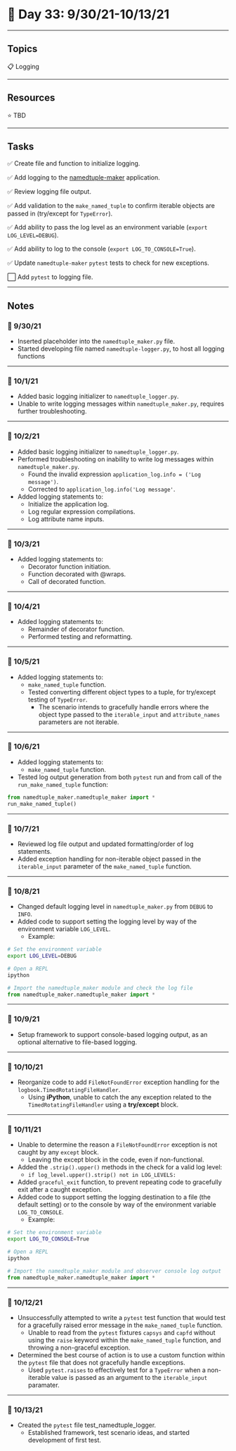 # :calendar: Day 33: 9/30/21-10/13/21

---

## Topics

:clipboard: Logging

---

## Resources

:star: TBD

---

## Tasks

:white_check_mark: Create file and function to initialize logging.

:white_check_mark: Add logging to the [namedtuple-maker](https://github.com/timothyhull/namedtuple-maker) application.

:white_check_mark: Review logging file output.

:white_check_mark: Add validation to the `make_named_tuple` to confirm iterable objects are passed in (try/except for `TypeError`).

:white_check_mark: Add ability to pass the log level as an environment variable (`export LOG_LEVEL=DEBUG`).

:white_check_mark: Add ability to log to the console (`export LOG_TO_CONSOLE=True`).

:white_check_mark: Update `namedtuple-maker` `pytest` tests to check for new exceptions.

:white_large_square: Add `pytest` to logging file.

---

## Notes

### :notebook: 9/30/21

- Inserted placeholder into the `namedtuple_maker.py` file.
- Started developing file named `namedtuple-logger.py`, to host all logging functions

---

### :notebook: 10/1/21

- Added basic logging initializer to `namedtuple_logger.py`.
- Unable to write logging messages within `namedtuple_maker.py`, requires further troubleshooting.

---

### :notebook: 10/2/21

- Added basic logging initializer to `namedtuple_logger.py`.
- Performed troubleshooting on inability to write log messages within `namedtuple_maker.py`.
    - Found the invalid expression `application_log.info = ('Log message')`.
    - Corrected to `application_log.info('Log message'`.
- Added logging statements to:
    - Initialize the application log.
    - Log regular expression compilations.
    - Log attribute name inputs.

---

### :notebook: 10/3/21

- Added logging statements to:
    - Decorator function initiation.
    - Function decorated with @wraps.
    - Call of decorated function.

---

### :notebook: 10/4/21

- Added logging statements to:
    - Remainder of decorator function.
    - Performed testing and reformatting.

---

### :notebook: 10/5/21

- Added logging statements to:
    - `make_named_tuple` function.
    - Tested converting different object types to a tuple, for try/except testing of `TypeError`.
        - The scenario intends to gracefully handle errors where the object type passed to the `iterable_input` and `attribute_names` parameters are not iterable.

---

### :notebook: 10/6/21

- Added logging statements to:
    - `make_named_tuple` function.
- Tested log output generation from both `pytest` run and from call of the `run_make_named_tuple` function:

```python
from namedtuple_maker.namedtuple_maker import *
run_make_named_tuple()
```

---

### :notebook: 10/7/21

- Reviewed log file output and updated formatting/order of log statements.
- Added exception handling for non-iterable object passed in the `iterable_input` parameter of the `make_named_tuple` function.

---

### :notebook: 10/8/21

- Changed default logging level in `namedtuple_maker.py` from `DEBUG` to `INFO`.
- Added code to support setting the logging level by way of the environment variable `LOG_LEVEL`.
    - Example:

```bash
# Set the environment variable
export LOG_LEVEL=DEBUG

# Open a REPL
ipython
```

```python
# Import the namedtuple_maker module and check the log file
from namedtuple_maker.namedtuple_maker import *
```

---

### :notebook: 10/9/21

- Setup framework to support console-based logging output, as an optional alternative to file-based logging.

---

### :notebook: 10/10/21

- Reorganize code to add `FileNotFoundError` exception handling for the `logbook.TimedRotatingFileHandler`.
    - Using **iPython**, unable to catch the any exception related to the `TimedRotatingFileHandler` using a **try/except** block.

---

### :notebook: 10/11/21

- Unable to determine the reason a `FileNotFoundError` exception is not caught by any `except` block.
    - Leaving the except block in the code, even if non-functional.
- Added the `.strip().upper()` methods in the check for a valid log level:
    - `if log_level.upper().strip() not in LOG_LEVELS:`
- Added `graceful_exit` function, to prevent repeating code to gracefully exit after a caught exception.
- Added code to support setting the logging destination to a file (the default setting) or to the console by way of the environment variable `LOG_TO_CONSOLE`.
    - Example:

```bash
# Set the environment variable
export LOG_TO_CONSOLE=True

# Open a REPL
ipython
```

```python
# Import the namedtuple_maker module and observer console log output
from namedtuple_maker.namedtuple_maker import *
```

---

### :notebook: 10/12/21

- Unsuccessfully attempted to write a `pytest` test function that would test for a gracefully raised error message in the `make_named_tuple` function.
    - Unable to read from the `pytest` fixtures `capsys` and `capfd` without using the `raise` keyword within the `make_named_tuple` function, and throwing a non-graceful exception.
- Determined the best course of action is to use a custom function within the `pytest` file that does not gracefully handle exceptions.
    - Used `pytest.raises` to effectively test for a `TypeError` when a non-iterable value is passed as an argument to the `iterable_input` paramater.

---

### :notebook: 10/13/21

- Created the `pytest` file test_namedtuple_logger.
    - Established framework, test scenario ideas, and started development of first test.
